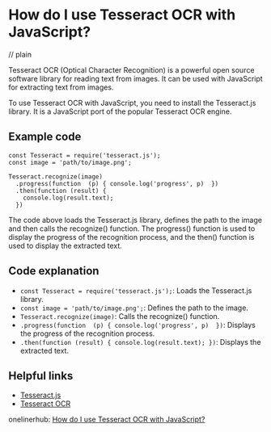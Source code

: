# How do I use Tesseract OCR with JavaScript?
// plain

Tesseract OCR (Optical Character Recognition) is a powerful open source software library for reading text from images. It can be used with JavaScript for extracting text from images.

To use Tesseract OCR with JavaScript, you need to install the Tesseract.js library. It is a JavaScript port of the popular Tesseract OCR engine.

## Example code

```
const Tesseract = require('tesseract.js');
const image = 'path/to/image.png';

Tesseract.recognize(image)
  .progress(function  (p) { console.log('progress', p)  })
  .then(function (result) {
    console.log(result.text);
  })
```

The code above loads the Tesseract.js library, defines the path to the image and then calls the recognize() function. The progress() function is used to display the progress of the recognition process, and the then() function is used to display the extracted text.

## Code explanation

- `const Tesseract = require('tesseract.js');`: Loads the Tesseract.js library.
- `const image = 'path/to/image.png';`: Defines the path to the image.
- `Tesseract.recognize(image)`: Calls the recognize() function.
- `.progress(function  (p) { console.log('progress', p)  })`: Displays the progress of the recognition process.
- `.then(function (result) { console.log(result.text); })`: Displays the extracted text.

## Helpful links
- [Tesseract.js](https://github.com/naptha/tesseract.js)
- [Tesseract OCR](https://github.com/tesseract-ocr/tesseract)

onelinerhub: [How do I use Tesseract OCR with JavaScript?](https://onelinerhub.com/tesseract-ocr/how-do-i-use-tesseract-ocr-with-javascript)